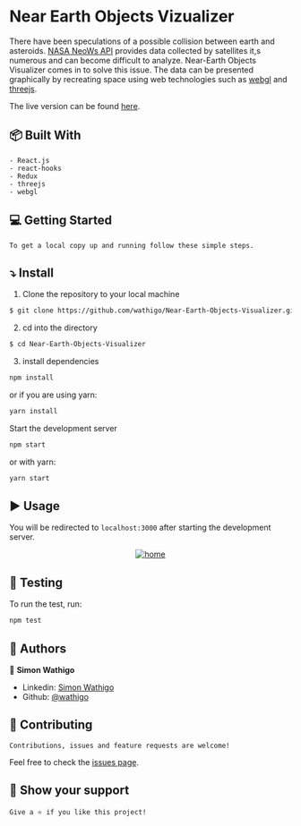 # Near Earth Objects Vizualizer
There have been speculations of a possible collision between earth and asteroids. [NASA NeoWs API](https://api.nasa.gov/neo/?api_key=DEMO_KEY) provides data collected by satellites it,s numerous and can become difficult to analyze. Near-Earth Objects Visualizer comes in to solve this issue. The data can be presented graphically by recreating space using web technologies such as [webgl](https://get.webgl.org/) and [threejs](https://threejs.org/).

The live version can be found [here](#).

## :package: Built With

    - React.js
    - react-hooks
    - Redux
    - threejs
    - webgl

## :computer: Getting Started

    To get a local copy up and running follow these simple steps.

## :arrow_heading_down: Install

1) Clone the repository to your local machine
```sh
$ git clone https://github.com/wathigo/Near-Earth-Objects-Visualizer.git
```

2) cd into the directory
```sh
$ cd Near-Earth-Objects-Visualizer
```

3) install dependencies 
```sh
npm install
```
or if you are using yarn:
```sh
yarn install
```

Start the development server
```sh
npm start
```
or with yarn:
```sh
yarn start
```

## :arrow_forward: Usage

You will be redirected to `localhost:3000` after starting the development server.
<p align="center">
<a href="#">
    <img src="./public/assets/neos.gif" alt="home">
  </a>
</p>

## :vertical_traffic_light: Testing
To run the test, run:
```sh
npm test
```


## :busts_in_silhouette: Authors

👤 **Simon Wathigo**

- Linkedin: [Simon Wathigo](https://www.linkedin.com/in/simon-wathigo/)
- Github: [@wathigo](https://github.com/wathigo)

## 🤝 Contributing

    Contributions, issues and feature requests are welcome!

Feel free to check the [issues page](../../issues).

## :star2: Show your support

    Give a ⭐️ if you like this project!

